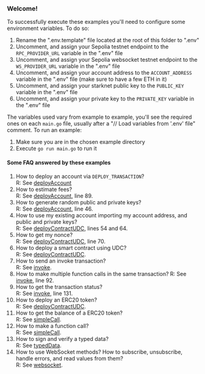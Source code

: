 ### Welcome!
To successfully execute these examples you'll need to configure some environment variables. To do so:

1. Rename the ".env.template" file located at the root of this folder to ".env"
1. Uncomment, and assign your Sepolia testnet endpoint to the `RPC_PROVIDER_URL` variable in the ".env" file
1. Uncomment, and assign your Sepolia websocket testnet endpoint to the `WS_PROVIDER_URL` variable in the ".env" file
1. Uncomment, and assign your account address to the `ACCOUNT_ADDRESS` variable in the ".env" file (make sure to have a few ETH in it)
1. Uncomment, and assign your starknet public key to the `PUBLIC_KEY` variable in the ".env" file
1. Uncomment, and assign your private key to the `PRIVATE_KEY` variable in the ".env" file

The variables used vary from example to example, you'll see the required ones on each `main.go` file, usually after a "// Load variables from '.env' file" comment.
To run an example:

1. Make sure you are in the chosen example directory
1. Execute `go run main.go` to run it

#### Some FAQ answered by these examples
1. How to deploy an account via `DEPLOY_TRANSACTION`?  
  R: See [deployAccount](./deployAccount/main.go)
1. How to estimate fees?  
  R: See [deployAccount](./deployAccount/main.go), line 89.
1. How to generate random public and private keys?  
  R: See [deployAccount](./deployAccount/main.go), line 46.
1. How to use my existing account importing my account address, and public and private keys?  
  R: See [deployContractUDC](./deployContractUDC/main.go), lines 54 and 64.
1. How to get my nonce?  
  R: See [deployContractUDC](./deployContractUDC/main.go), line 70.
1. How to deploy a smart contract using UDC?  
  R: See [deployContractUDC](./deployContractUDC/main.go).
1. How to send an invoke transaction?  
  R: See [invoke](./invoke/main.go).
1. How to make multiple function calls in the same transaction?
  R: See [invoke](./invoke/main.go), line 92.
1. How to get the transaction status?  
  R: See [invoke](./invoke/main.go), line 131.
1. How to deploy an ERC20 token?  
  R: See [deployContractUDC](./deployContractUDC/main.go).
1. How to get the balance of a ERC20 token?  
  R: See [simpleCall](./simpleCall/main.go).
1. How to make a function call?  
  R: See [simpleCall](./simpleCall/main.go).
1. How to sign and verify a typed data?  
  R: See [typedData](./typedData/main.go).
1. How to use WebSocket methods? How to subscribe, unsubscribe, handle errors, and read values from them?  
  R: See [websocket](./websocket/main.go).

<!-- TODO: update all examples and FAQ links to code -->